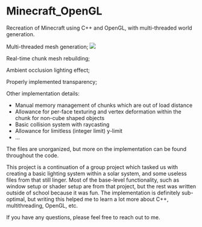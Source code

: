 # Minecraft_OpenGL
Recreation of Minecraft using C++ and OpenGL, with multi-threaded world generation.

Multi-threaded mesh generation;
![](https://media0.giphy.com/media/25R8S3GoDVqLYqb0MA/giphy.gif)

Real-time chunk mesh rebuilding;

Ambient occlusion lighting effect;

Properly implemented transparency;


Other implementation details:
  - Manual memory management of chunks which are out of load distance
  - Allowance for per-face texturing and vertex deformation within the chunk for non-cube shaped objects
  - Basic collision system with raycasting
  - Allowance for limitless (integer limit) y-limit
  - ...

The files are unorganized, but more on the implementation can be found throughout the code.

This project is a continuation of a group project which tasked us with creating a basic lighting system within a solar system, and some useless files from that still linger. 
Most of the base-level functionality, such as window setup or shader setup are from that project, but the rest was written outside of school because it was fun.
The implementation is definitely sub-optimal, but writing this helped me to learn a lot more about C++, multithreading, OpenGL, etc.

If you have any questions, please feel free to reach out to me.
